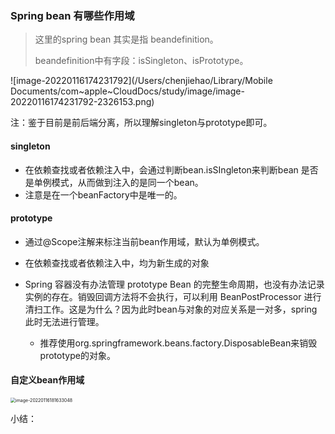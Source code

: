 

### Spring bean 有哪些作用域

> 这里的spring bean 其实是指 beandefinition。
>
> beandefinition中有字段：isSingleton、isPrototype。

![image-20220116174231792](/Users/chenjiehao/Library/Mobile Documents/com~apple~CloudDocs/study/image/image-20220116174231792-2326153.png)

注：鉴于目前是前后端分离，所以理解singleton与prototype即可。

#### singleton

- 在依赖查找或者依赖注入中，会通过判断bean.isSIngleton来判断bean 是否是单例模式，从而做到注入的是同一个bean。
- 注意是在一个beanFactory中是唯一的。

#### prototype

- 通过@Scope注解来标注当前bean作用域，默认为单例模式。
- 在依赖查找或者依赖注入中，均为新生成的对象

- Spring 容器没有办法管理 prototype Bean 的完整生命周期，也没有办法记录实例的存在。销毁回调方法将不会执行，可以利用 BeanPostProcessor 进行清扫工作。这是为什么？因为此时bean与对象的对应关系是一对多，spring此时无法进行管理。
  - 推荐使用org.springframework.beans.factory.DisposableBean来销毁prototype的对象。

#### 自定义bean作用域

<img src="/Users/chenjiehao/Library/Mobile Documents/com~apple~CloudDocs/study/image/image-20220116181633048.png" alt="image-20220116181633048" style="zoom:50%;" />



小结：

